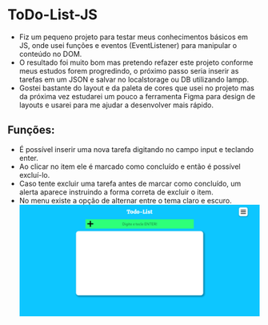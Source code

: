# ToDo-List-JS  
 - Fiz um pequeno projeto para testar meus conhecimentos básicos em JS, onde usei funções e eventos (EventListener) para manipular o conteúdo no DOM.  
 - O resultado foi muito bom mas pretendo refazer este projeto conforme meus estudos forem progredindo, o próximo passo seria inserir as tarefas em um JSON e salvar no localstorage ou DB utilizando lampp.  
 - Gostei bastante do layout e da paleta de cores que usei no projeto mas da próxima vez estudarei um pouco a ferramenta Figma para design de layouts e usarei para me ajudar a desenvolver mais rápido.  
## Funções:  
  - É possível inserir uma nova tarefa digitando no campo input e teclando enter.  
  - Ao clicar no item ele é marcado como concluído e então é possível excluí-lo.  
  - Caso tente excluir uma tarefa antes de marcar como concluído, um alerta aparece instruindo a forma correta de excluir o item.  
  - No menu existe a opção de alternar entre o tema claro e escuro.  
  ![index.html](todo-list/telaToDoList.png)  